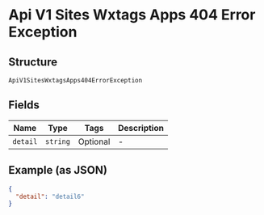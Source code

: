 
# Api V1 Sites Wxtags Apps 404 Error Exception

## Structure

`ApiV1SitesWxtagsApps404ErrorException`

## Fields

| Name | Type | Tags | Description |
|  --- | --- | --- | --- |
| `detail` | `string` | Optional | - |

## Example (as JSON)

```json
{
  "detail": "detail6"
}
```

